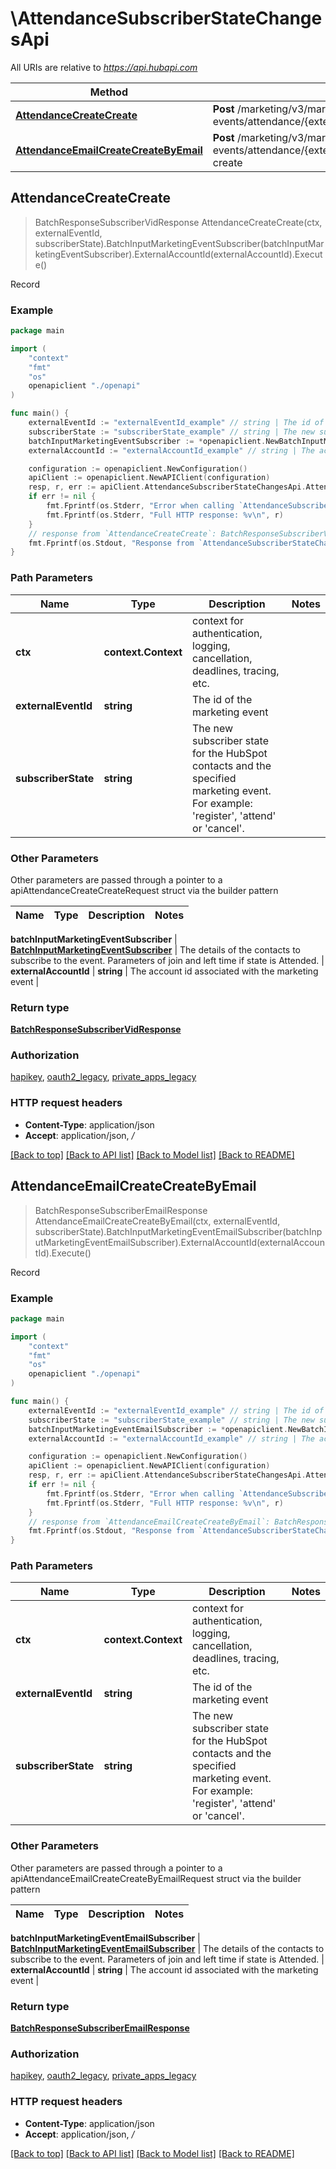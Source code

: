 # \AttendanceSubscriberStateChangesApi

All URIs are relative to *https://api.hubapi.com*

Method | HTTP request | Description
------------- | ------------- | -------------
[**AttendanceCreateCreate**](AttendanceSubscriberStateChangesApi.md#AttendanceCreateCreate) | **Post** /marketing/v3/marketing-events/attendance/{externalEventId}/{subscriberState}/create | Record
[**AttendanceEmailCreateCreateByEmail**](AttendanceSubscriberStateChangesApi.md#AttendanceEmailCreateCreateByEmail) | **Post** /marketing/v3/marketing-events/attendance/{externalEventId}/{subscriberState}/email-create | Record



## AttendanceCreateCreate

> BatchResponseSubscriberVidResponse AttendanceCreateCreate(ctx, externalEventId, subscriberState).BatchInputMarketingEventSubscriber(batchInputMarketingEventSubscriber).ExternalAccountId(externalAccountId).Execute()

Record



### Example

```go
package main

import (
    "context"
    "fmt"
    "os"
    openapiclient "./openapi"
)

func main() {
    externalEventId := "externalEventId_example" // string | The id of the marketing event
    subscriberState := "subscriberState_example" // string | The new subscriber state for the HubSpot contacts and the specified marketing event. For example: 'register', 'attend' or 'cancel'.
    batchInputMarketingEventSubscriber := *openapiclient.NewBatchInputMarketingEventSubscriber([]openapiclient.MarketingEventSubscriber{*openapiclient.NewMarketingEventSubscriber(int64(123))}) // BatchInputMarketingEventSubscriber | The details of the contacts to subscribe to the event. Parameters of join and left time if state is Attended.
    externalAccountId := "externalAccountId_example" // string | The account id associated with the marketing event (optional)

    configuration := openapiclient.NewConfiguration()
    apiClient := openapiclient.NewAPIClient(configuration)
    resp, r, err := apiClient.AttendanceSubscriberStateChangesApi.AttendanceCreateCreate(context.Background(), externalEventId, subscriberState).BatchInputMarketingEventSubscriber(batchInputMarketingEventSubscriber).ExternalAccountId(externalAccountId).Execute()
    if err != nil {
        fmt.Fprintf(os.Stderr, "Error when calling `AttendanceSubscriberStateChangesApi.AttendanceCreateCreate``: %v\n", err)
        fmt.Fprintf(os.Stderr, "Full HTTP response: %v\n", r)
    }
    // response from `AttendanceCreateCreate`: BatchResponseSubscriberVidResponse
    fmt.Fprintf(os.Stdout, "Response from `AttendanceSubscriberStateChangesApi.AttendanceCreateCreate`: %v\n", resp)
}
```

### Path Parameters


Name | Type | Description  | Notes
------------- | ------------- | ------------- | -------------
**ctx** | **context.Context** | context for authentication, logging, cancellation, deadlines, tracing, etc.
**externalEventId** | **string** | The id of the marketing event | 
**subscriberState** | **string** | The new subscriber state for the HubSpot contacts and the specified marketing event. For example: &#39;register&#39;, &#39;attend&#39; or &#39;cancel&#39;. | 

### Other Parameters

Other parameters are passed through a pointer to a apiAttendanceCreateCreateRequest struct via the builder pattern


Name | Type | Description  | Notes
------------- | ------------- | ------------- | -------------


 **batchInputMarketingEventSubscriber** | [**BatchInputMarketingEventSubscriber**](BatchInputMarketingEventSubscriber.md) | The details of the contacts to subscribe to the event. Parameters of join and left time if state is Attended. | 
 **externalAccountId** | **string** | The account id associated with the marketing event | 

### Return type

[**BatchResponseSubscriberVidResponse**](BatchResponseSubscriberVidResponse.md)

### Authorization

[hapikey](../README.md#hapikey), [oauth2_legacy](../README.md#oauth2_legacy), [private_apps_legacy](../README.md#private_apps_legacy)

### HTTP request headers

- **Content-Type**: application/json
- **Accept**: application/json, */*

[[Back to top]](#) [[Back to API list]](../README.md#documentation-for-api-endpoints)
[[Back to Model list]](../README.md#documentation-for-models)
[[Back to README]](../README.md)


## AttendanceEmailCreateCreateByEmail

> BatchResponseSubscriberEmailResponse AttendanceEmailCreateCreateByEmail(ctx, externalEventId, subscriberState).BatchInputMarketingEventEmailSubscriber(batchInputMarketingEventEmailSubscriber).ExternalAccountId(externalAccountId).Execute()

Record



### Example

```go
package main

import (
    "context"
    "fmt"
    "os"
    openapiclient "./openapi"
)

func main() {
    externalEventId := "externalEventId_example" // string | The id of the marketing event
    subscriberState := "subscriberState_example" // string | The new subscriber state for the HubSpot contacts and the specified marketing event. For example: 'register', 'attend' or 'cancel'.
    batchInputMarketingEventEmailSubscriber := *openapiclient.NewBatchInputMarketingEventEmailSubscriber([]openapiclient.MarketingEventEmailSubscriber{*openapiclient.NewMarketingEventEmailSubscriber(int64(123), "Email_example")}) // BatchInputMarketingEventEmailSubscriber | The details of the contacts to subscribe to the event. Parameters of join and left time if state is Attended.
    externalAccountId := "externalAccountId_example" // string | The account id associated with the marketing event (optional)

    configuration := openapiclient.NewConfiguration()
    apiClient := openapiclient.NewAPIClient(configuration)
    resp, r, err := apiClient.AttendanceSubscriberStateChangesApi.AttendanceEmailCreateCreateByEmail(context.Background(), externalEventId, subscriberState).BatchInputMarketingEventEmailSubscriber(batchInputMarketingEventEmailSubscriber).ExternalAccountId(externalAccountId).Execute()
    if err != nil {
        fmt.Fprintf(os.Stderr, "Error when calling `AttendanceSubscriberStateChangesApi.AttendanceEmailCreateCreateByEmail``: %v\n", err)
        fmt.Fprintf(os.Stderr, "Full HTTP response: %v\n", r)
    }
    // response from `AttendanceEmailCreateCreateByEmail`: BatchResponseSubscriberEmailResponse
    fmt.Fprintf(os.Stdout, "Response from `AttendanceSubscriberStateChangesApi.AttendanceEmailCreateCreateByEmail`: %v\n", resp)
}
```

### Path Parameters


Name | Type | Description  | Notes
------------- | ------------- | ------------- | -------------
**ctx** | **context.Context** | context for authentication, logging, cancellation, deadlines, tracing, etc.
**externalEventId** | **string** | The id of the marketing event | 
**subscriberState** | **string** | The new subscriber state for the HubSpot contacts and the specified marketing event. For example: &#39;register&#39;, &#39;attend&#39; or &#39;cancel&#39;. | 

### Other Parameters

Other parameters are passed through a pointer to a apiAttendanceEmailCreateCreateByEmailRequest struct via the builder pattern


Name | Type | Description  | Notes
------------- | ------------- | ------------- | -------------


 **batchInputMarketingEventEmailSubscriber** | [**BatchInputMarketingEventEmailSubscriber**](BatchInputMarketingEventEmailSubscriber.md) | The details of the contacts to subscribe to the event. Parameters of join and left time if state is Attended. | 
 **externalAccountId** | **string** | The account id associated with the marketing event | 

### Return type

[**BatchResponseSubscriberEmailResponse**](BatchResponseSubscriberEmailResponse.md)

### Authorization

[hapikey](../README.md#hapikey), [oauth2_legacy](../README.md#oauth2_legacy), [private_apps_legacy](../README.md#private_apps_legacy)

### HTTP request headers

- **Content-Type**: application/json
- **Accept**: application/json, */*

[[Back to top]](#) [[Back to API list]](../README.md#documentation-for-api-endpoints)
[[Back to Model list]](../README.md#documentation-for-models)
[[Back to README]](../README.md)

